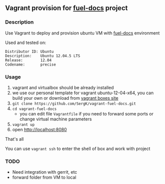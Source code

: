 ## Vagrant provision for [fuel-docs](https://github.com/stackforge/fuel-docs) project

### Description

Use Vagrant to deploy and provision ubuntu VM with [fuel-docs](https://github.com/stackforge/fuel-docs) environment

Used and tested on:
```
Distributor ID: Ubuntu
Description:    Ubuntu 12.04.5 LTS
Release:        12.04
Codename:       precise
```

### Usage

1. vagrant and virtualbox should be already installed
2. we use our personal template for vagrant ubuntu-12-04-x64, you can build your own or download from [vagrant boxes site](http://www.vagrantbox.es/)
3. `git clone https://github.com/SergK/vagrant-fuel-docs.git`
4. `cd vagrant-fuel-docs`
    - you can edit file `Vagrantfile` if you need to forward some ports or change virtual machine parameters
5. `vagrant up`
6. open [http://localhost:8080](http://localhost:8080)

That's all

You can use `vagrant ssh` to enter the shell of box and work with project

### TODO

- Need integration with gerrit, etc
- forward folder from VM to local
